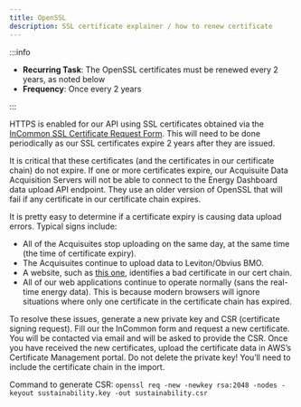 ```yaml
---
title: OpenSSL
description: SSL certificate explainer / how to renew certificate
---
```


:::info

- **Recurring Task**: The OpenSSL certificates must be renewed every 2 years, as noted below
- **Frequency**: Once every 2 years

:::

HTTPS is enabled for our API using SSL certificates obtained via the [InCommon SSL Certificate Request Form](https://is.oregonstate.edu/webform/incommon-ssl-certificate-request-preferred-ssl-option). This will need to be done periodically as our SSL certificates expire 2 years after they are issued.

It is critical that these certificates (and the certificates in our certificate chain) do not expire. If one or more certificates expire, our Acquisuite Data Acquisition Servers will not be able to connect to the Energy Dashboard data upload API endpoint. They use an older version of OpenSSL that will fail if any certificate in our certificate chain expires.

It is pretty easy to determine if a certificate expiry is causing data upload errors. Typical signs include:

- All of the Acquisuites stop uploading on the same day, at the same time (the time of certificate expiry).
- The Acquisuites continue to upload data to Leviton/Obvius BMO.
- A website, such as [this one](https://www.sslshopper.com/ssl-checker.html), identifies a bad certificate in our cert chain.
- All of our web applications continue to operate normally (sans the real-time energy data). This is because modern browsers will ignore situations where only one certificate in the certificate chain has expired.

To resolve these issues, generate a new private key and CSR (certificate signing request). Fill our the InCommon form and request a new certificate. You will be contacted via email and will be asked to provide the CSR. Once you have received the new certificates, upload the certificate data in AWS’s Certificate Management portal. Do not delete the private key! You’ll need to include the certificate chain in the import.

Command to generate CSR:
`openssl req -new -newkey rsa:2048 -nodes -keyout sustainability.key -out sustainability.csr`
